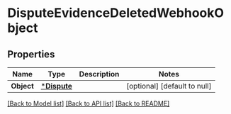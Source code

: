 # DisputeEvidenceDeletedWebhookObject

## Properties

 Name       | Type                       | Description | Notes                        
------------|----------------------------|-------------|------------------------------
 **Object** | [***Dispute**](Dispute.md) |             | [optional] [default to null] 

[[Back to Model list]](../README.md#documentation-for-models) [[Back to API list]](../README.md#documentation-for-api-endpoints) [[Back to README]](../README.md)

